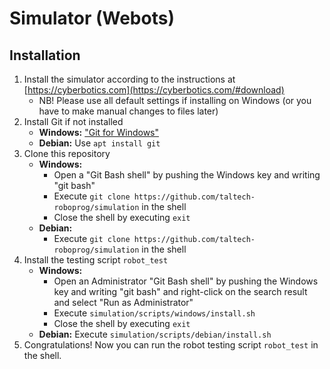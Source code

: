 # Simulator (Webots)

## Installation

1. Install the simulator according to the instructions at [https://cyberbotics.com](https://cyberbotics.com/#download)
   * NB! Please use all default settings if installing on Windows (or you have to make manual changes to files later)
2. Install Git if not installed
   * **Windows:** ["Git for Windows"](https://git-scm.com/downloads/win)
   * **Debian:** Use `apt install git`
3. Clone this repository
   * **Windows:**
     * Open a "Git Bash shell" by pushing the Windows key and writing "git bash"
     * Execute `git clone https://github.com/taltech-roboprog/simulation` in the shell
     * Close the shell by executing `exit`
   * **Debian:**
     * Execute `git clone https://github.com/taltech-roboprog/simulation` in the shell
4. Install the testing script `robot_test`
   * **Windows:**
     * Open an Administrator "Git Bash shell" by pushing the Windows key and writing "git bash" and right-click on the search result and select "Run as Administrator"
     * Execute `simulation/scripts/windows/install.sh`
     * Close the shell by executing `exit`
   * **Debian:** Execute `simulation/scripts/debian/install.sh`
5. Congratulations! Now you can run the robot testing script `robot_test` in the shell.
